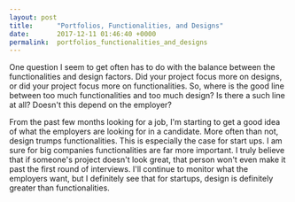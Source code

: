 ```yaml
---
layout: post
title:      "Portfolios, Functionalities, and Designs"
date:       2017-12-11 01:46:40 +0000
permalink:  portfolios_functionalities_and_designs
---
```



One question I seem to get often has to do with the balance between the functionalities and design factors.   Did your project focus more on designs, or did your project focus more on functionalities.  So, where is the good line between too much functionalities and too much design?  Is there a such line at all?  Doesn't this depend on the employer?

From the past few months looking for a job, I'm starting to get a good idea of what the employers are looking for in a candidate.  More often than not, design trumps functionalities.  This is especially the case for start ups.  I am sure for big companies functionalities are far more important.  I truly believe that if someone's project doesn't look great, that person won't even make it past the first round of interviews.  I'll continue to monitor what the employers want, but I definitely see that for startups, design is definitely greater than functionalities.
